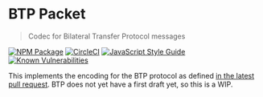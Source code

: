 # BTP Packet
> Codec for Bilateral Transfer Protocol messages

[![NPM Package](https://img.shields.io/npm/v/btp-packet.svg?style=flat)](https://npmjs.org/package/btp-packet)
[![CircleCI](https://circleci.com/gh/interledgerjs/btp-packet.svg?style=shield)](https://circleci.com/gh/interledgerjs/btp-packet)
[![JavaScript Style Guide](https://img.shields.io/badge/code_style-standard-brightgreen.svg)](https://standardjs.com)
[![Known Vulnerabilities](https://snyk.io/test/github/interledgerjs/btp-packet/badge.svg)](https://snyk.io/test/github/interledgerjs/btp-packet)

This implements the encoding for the BTP protocol as defined [in the latest pull request](https://github.com/interledger/rfcs/pull/271). BTP does not yet have a first draft yet, so this is a WIP.
